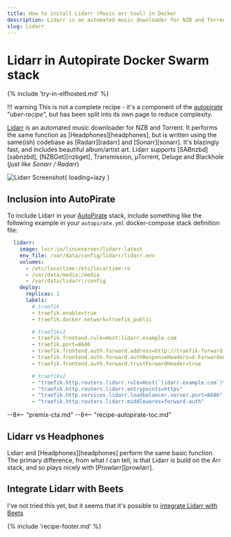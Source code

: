 ```yaml
---
title: How to install Lidarr (Music arr tool) in Docker
description: Lidarr is an automated music downloader for NZB and Torrent
slug: Lidarr
---
```


# Lidarr in Autopirate Docker Swarm stack

{% include 'try-in-elfhosted.md' %}

!!! warning
    This is not a complete recipe - it's a component of the [autopirate](/recipes/autopirate/) "_uber-recipe_", but has been split into its own page to reduce complexity.

[Lidarr](https://lidarr.audio/) is an automated music downloader for NZB and Torrent. It performs the same function as [Headphones][headphones], but is written using the same(ish) codebase as [Radarr][radarr] and [Sonarr][sonarr]. It's blazingly fast, and includes beautiful album/artist art. Lidarr supports [SABnzbd][sabnzbd], [NZBGet][nzbget], Transmission, µTorrent, Deluge and Blackhole (_just like Sonarr / Radarr_)

![Lidarr Screenshot](/images/lidarr.png){ loading=lazy }

## Inclusion into AutoPirate

To include Lidarr in your [AutoPirate](/recipes/autopirate/) stack, include something like the following example in your `autopirate.yml` docker-compose stack definition file:

````yaml
  lidarr:
    image: lscr.io/linuxserver/lidarr:latest
    env_file: /var/data/config/lidarr/lidarr.env
    volumes:
      - /etc/localtime:/etc/localtime:ro
      - /var/data/media:/media
      - /var/data/lidarr:/config
    deploy:
      replicas: 1
      labels:
        # traefik
        - traefik.enable=true
        - traefik.docker.network=traefik_public

        # traefikv1
        - traefik.frontend.rule=Host:lidarr.example.com
        - traefik.port=8686
        - traefik.frontend.auth.forward.address=http://traefik-forward-auth:4181
        - traefik.frontend.auth.forward.authResponseHeaders=X-Forwarded-User
        - traefik.frontend.auth.forward.trustForwardHeader=true        

        # traefikv2
        - "traefik.http.routers.lidarr.rule=Host(`lidarr.example.com`)"
        - "traefik.http.routers.lidarr.entrypoints=https"
        - "traefik.http.services.lidarr.loadbalancer.server.port=8686"
        - "traefik.http.routers.lidarr.middlewares=forward-auth"
````

--8<-- "premix-cta.md"
--8<-- "recipe-autopirate-toc.md"

## Lidarr vs Headphones

Lidarr and [Headphones][headphones] perform the same basic function. The primary difference, from what I can tell, is that Lidarr is build on the Arr stack, and so plays nicely with [Prowlarr][prowlarr].

## Integrate Lidarr with Beets

I've not tried this yet, but it seems that it's possible to [integrate Lidarr with Beets](https://www.reddit.com/r/Lidarr/comments/rahcer/my_lidarrbeets_automation_setup/)

{% include 'recipe-footer.md' %}
